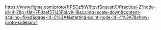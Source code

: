 https://www.figma.com/proto/1tPSOz5lW6tqvfSnqestt0/Practical-2?node-id=4-7&p=f&t=7F8zef5TIJ5FbLyK-1&scaling=scale-down&content-scaling=fixed&page-id=0%3A1&starting-point-node-id=4%3A7&show-proto-sidebar=1